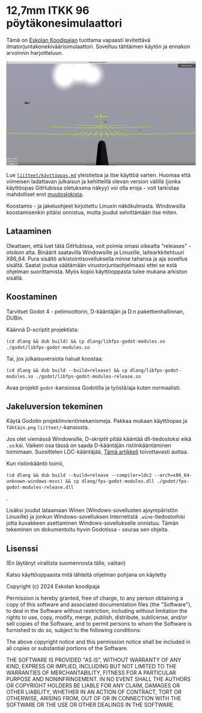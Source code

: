 # 12,7mm ITKK 96 pöytäkonesimulaattori

Tämä on [Eskolan Koodipajan](https://koodipaja.ate-eskola.fi) tuottama vapaasti levitettävä ilmatorjuntakonekiväärisimulaattori. Soveltuu tähtäimen käytön ja ennakon arvoinnin harjoitteluun.

![](liitteet/kuvakaappaus.png)

Lue [`liitteet/käyttöopas.md`](liitteet/käyttöopas.md) yleistietoa ja itse käyttöä varten. Huomaa että viimeisen ladattavan julkaisun ja kehitteillä olevan version välillä (jonka käyttöopas GitHubissa oletuksena näkyy) voi olla eroja - voit tarkistaa mahdolliset erot [muutoslokista](liitteet/muutosloki.md). 

Koostamis - ja jakeluohjeet kirjoitettu Linuxin näkökulmasta. Windowsilla koostamisenkin pitäisi onnistua, mutta joudut selvittämään itse miten.

## Lataaminen

Oleattaen, että luet tätä GitHubissa, voit poimia omasi oikealta "releases" - otsikon alta. Binäärit saatavilla Windowsille ja Linuxille, laitearkkitehtuuri X86_64. Pura sisältö arkistointisovelluksella minne tahansa ja aja sovellus sisältä. Saatat joutua säätämään virustorjuntaohjelmaasi ettei se estä ohjelman suorittamista. Myös kopio käyttöoppasta tulee mukana arkiston sisällä.

## Koostaminen

Tarvitset Godot 4 - pelimoottorin, D-kääntäjän ja D:n pakettienhallinnan, DUBin.

Käännä D-scriptit projektista: 
```
(cd dlang && dub build) && cp dlang/libfps-godot-modules.so ./godot/libfps-godot-modules.so
```

Tai, jos julkaisuversiota haluat koostaa:
```
(cd dlang && dub build --build=release) && cp dlang/libfps-godot-modules.so ./godot/libfps-godot-modules-release.so
```

Avaa projekti `godot`-kansiossa Godotilla ja työstä/aja kuten normaalisti.

## Jakeluversion tekeminen

Käytä Godotin projektinvientimekanismeja. Pakkaa mukaan käyttöopas ja `Tähtäin.png` `liitteet/`-kansiosta.

Jos olet viemässä Windowsille, D-skriptit pitää kääntää dll-tiedostoksi eikä `.so`:ksi. Vaikein osa tässä on saada D-kääntäjän ristiinkääntäminen toimimaan. Suosittelen LDC-kääntäjää, [Tämä artikkeli](https://wiki.dlang.org/Cross-compiling_with_LDC) toivottavasti auttaa.

Kun ristiinkääntö toimii,
```
(cd dlang && dub build --build=release --compiler=ldc2 --arch=x86_64-unknown-windows-msvc) && cp dlang/fps-godot-modules.dll ./godot/fps-godot-modules-release.dll
```
.

Lisäksi joudut lataamaan Winen (Windows-sovellusten ajoympäristön Linuxille) ja jonkun Windows-sovelluksen Internetistä `.wine`-tiedostoihisi jotta kuvakkeen asettaminen Windows-sovellukselle onnistuu. Tämän tekeminen on dokumentoitu hyvin Godotissa - seuraa sen ohjeita.

## Lisenssi

(En läytänyt virallista suomennosta tälle, valitan)

Katso käyttöoppaasta mitä lähteitä ohjelman pohjana on käytetty

Copyright (c) 2024 Eskolan koodipaja

Permission is hereby granted, free of charge, to any person obtaining a copy of this software and associated documentation files (the "Software"), to deal in the Software without restriction, including without limitation the rights to use, copy, modify, merge, publish, distribute, sublicense, and/or sell copies of the Software, and to permit persons to whom the Software is furnished to do so, subject to the following conditions:

The above copyright notice and this permission notice shall be included in all copies or substantial portions of the Software.

THE SOFTWARE IS PROVIDED "AS IS", WITHOUT WARRANTY OF ANY KIND, EXPRESS OR IMPLIED, INCLUDING BUT NOT LIMITED TO THE WARRANTIES OF MERCHANTABILITY, FITNESS FOR A PARTICULAR PURPOSE AND NONINFRINGEMENT. IN NO EVENT SHALL THE AUTHORS OR COPYRIGHT HOLDERS BE LIABLE FOR ANY CLAIM, DAMAGES OR OTHER LIABILITY, WHETHER IN AN ACTION OF CONTRACT, TORT OR OTHERWISE, ARISING FROM, OUT OF OR IN CONNECTION WITH THE SOFTWARE OR THE USE OR OTHER DEALINGS IN THE SOFTWARE.
